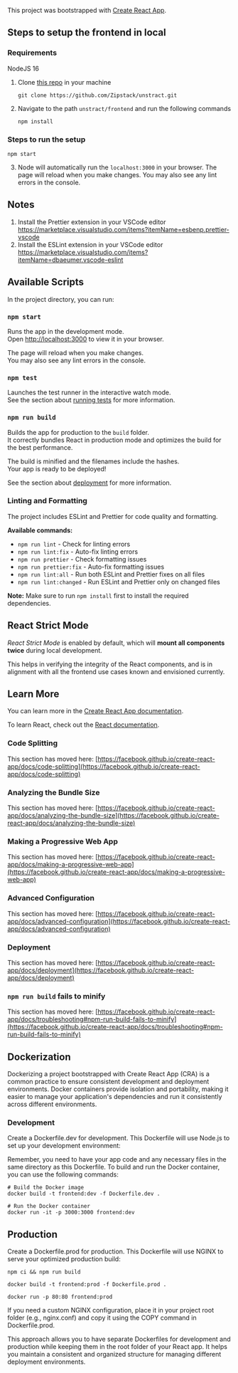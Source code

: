 This project was bootstrapped with [Create React App](https://github.com/facebook/create-react-app).

## Steps to setup the frontend in local

### Requirements

NodeJS 16

1. Clone [this repo](https://github.com/Zipstack/unstract) in your machine

   `git clone https://github.com/Zipstack/unstract.git`

2. Navigate to the path `unstract/frontend` and run the following commands

   `npm install`

### Steps to run the setup

   `npm start`

3. Node will automatically run the `localhost:3000` in your browser.
   The page will reload when you make changes.
   You may also see any lint errors in the console.

## Notes

1. Install the Prettier extension in your VSCode editor <https://marketplace.visualstudio.com/items?itemName=esbenp.prettier-vscode>
2. Install the ESLint extension in your VSCode editor <https://marketplace.visualstudio.com/items?itemName=dbaeumer.vscode-eslint>

## Available Scripts

In the project directory, you can run:

### `npm start`

Runs the app in the development mode.\
Open [http://localhost:3000](http://localhost:3000) to view it in your browser.

The page will reload when you make changes.\
You may also see any lint errors in the console.

### `npm test`

Launches the test runner in the interactive watch mode.\
See the section about [running tests](https://facebook.github.io/create-react-app/docs/running-tests) for more information.

### `npm run build`

Builds the app for production to the `build` folder.\
It correctly bundles React in production mode and optimizes the build for the best performance.

The build is minified and the filenames include the hashes.\
Your app is ready to be deployed!

See the section about [deployment](https://facebook.github.io/create-react-app/docs/deployment) for more information.

### Linting and Formatting

The project includes ESLint and Prettier for code quality and formatting.

**Available commands:**

- `npm run lint` - Check for linting errors
- `npm run lint:fix` - Auto-fix linting errors
- `npm run prettier` - Check formatting issues
- `npm run prettier:fix` - Auto-fix formatting issues
- `npm run lint:all` - Run both ESLint and Prettier fixes on all files
- `npm run lint:changed` - Run ESLint and Prettier only on changed files

**Note:** Make sure to run `npm install` first to install the required dependencies.

## React Strict Mode

*React Strict Mode* is enabled by default, which will **mount all components twice** during local development.

This helps in verifying the integrity of the React components, and is in alignment with all the frontend use cases known and envisioned currently.

## Learn More

You can learn more in the [Create React App documentation](https://facebook.github.io/create-react-app/docs/getting-started).

To learn React, check out the [React documentation](https://reactjs.org/).

### Code Splitting

This section has moved here: [https://facebook.github.io/create-react-app/docs/code-splitting](https://facebook.github.io/create-react-app/docs/code-splitting)

### Analyzing the Bundle Size

This section has moved here: [https://facebook.github.io/create-react-app/docs/analyzing-the-bundle-size](https://facebook.github.io/create-react-app/docs/analyzing-the-bundle-size)

### Making a Progressive Web App

This section has moved here: [https://facebook.github.io/create-react-app/docs/making-a-progressive-web-app](https://facebook.github.io/create-react-app/docs/making-a-progressive-web-app)

### Advanced Configuration

This section has moved here: [https://facebook.github.io/create-react-app/docs/advanced-configuration](https://facebook.github.io/create-react-app/docs/advanced-configuration)

### Deployment

This section has moved here: [https://facebook.github.io/create-react-app/docs/deployment](https://facebook.github.io/create-react-app/docs/deployment)

### `npm run build` fails to minify

This section has moved here: [https://facebook.github.io/create-react-app/docs/troubleshooting#npm-run-build-fails-to-minify](https://facebook.github.io/create-react-app/docs/troubleshooting#npm-run-build-fails-to-minify)

## Dockerization

Dockerizing a project bootstrapped with Create React App (CRA) is a common practice to ensure consistent development and deployment environments. Docker containers provide isolation and portability, making it easier to manage your application's dependencies and run it consistently across different environments.

### Development

Create a Dockerfile.dev for development. This Dockerfile will use Node.js to set up your development environment:

Remember, you need to have your app code and any necessary files in the same directory as this Dockerfile. To build and run the Docker container, you can use the following commands:

```
# Build the Docker image
docker build -t frontend:dev -f Dockerfile.dev .

# Run the Docker container
docker run -it -p 3000:3000 frontend:dev
```

## Production

Create a Dockerfile.prod for production. This Dockerfile will use NGINX to serve your optimized production build:

```
npm ci && npm run build

docker build -t frontend:prod -f Dockerfile.prod .

docker run -p 80:80 frontend:prod
```

If you need a custom NGINX configuration, place it in your project root folder (e.g., nginx.conf) and copy it using the COPY command in Dockerfile.prod.

This approach allows you to have separate Dockerfiles for development and production while keeping them in the root folder of your React app. It helps you maintain a consistent and organized structure for managing different deployment environments.
